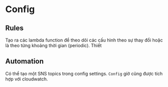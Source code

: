 # Config  

## Rules 

Tạo ra các lambda function để theo dõi các cấu hình theo sự thay đổi hoặc là theo từng khoảng thời gian (periodic).
Thiết 

## Automation  

Có thể tạo một SNS topics trong config settings. 
`Config` giờ cũng được tích hợp với cloudwatch.  

